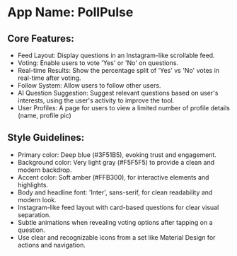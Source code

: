# **App Name**: PollPulse

## Core Features:

- Feed Layout: Display questions in an Instagram-like scrollable feed.
- Voting: Enable users to vote 'Yes' or 'No' on questions.
- Real-time Results: Show the percentage split of 'Yes' vs 'No' votes in real-time after voting.
- Follow System: Allow users to follow other users.
- AI Question Suggestion: Suggest relevant questions based on user's interests,  using the user's activity to improve the tool.
- User Profiles: A page for users to view a limited number of profile details (name, profile pic)

## Style Guidelines:

- Primary color: Deep blue (#3F51B5), evoking trust and engagement.
- Background color: Very light gray (#F5F5F5) to provide a clean and modern backdrop.
- Accent color: Soft amber (#FFB300), for interactive elements and highlights.
- Body and headline font: 'Inter', sans-serif, for clean readability and modern look.
- Instagram-like feed layout with card-based questions for clear visual separation.
- Subtle animations when revealing voting options after tapping on a question.
- Use clear and recognizable icons from a set like Material Design for actions and navigation.